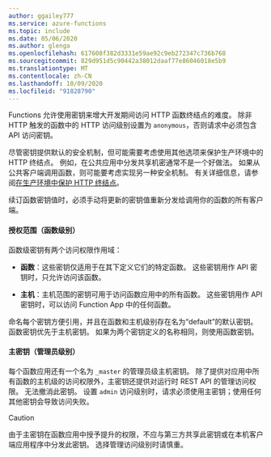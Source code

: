 ```yaml
---
author: ggailey777
ms.service: azure-functions
ms.topic: include
ms.date: 05/06/2020
ms.author: glenga
ms.openlocfilehash: 617608f382d3331e59ae92c9eb272347c736b768
ms.sourcegitcommit: 829d951d5c90442a38012daaf77e86046018e5b9
ms.translationtype: MT
ms.contentlocale: zh-CN
ms.lasthandoff: 10/09/2020
ms.locfileid: "91828790"
---
```

Functions 允许使用密钥来增大开发期间访问 HTTP 函数终结点的难度。 除非 HTTP 触发的函数中的 HTTP 访问级别设置为 `anonymous`，否则请求中必须包含 API 访问密钥。 

尽管密钥提供默认的安全机制，但可能需要考虑使用其他选项来保护生产环境中的 HTTP 终结点。 例如，在公共应用中分发共享机密通常不是一个好做法。 如果从公共客户端调用函数，则可能要考虑实现另一种安全机制。 有关详细信息，请参阅[在生产环境中保护 HTTP 终结点](../articles/azure-functions/functions-bindings-http-webhook-trigger.md#secure-an-http-endpoint-in-production)。

续订函数密钥值时，必须手动将更新的密钥值重新分发给调用你的函数的所有客户端。  

#### <a name="authorization-scopes-function-level"></a>授权范围（函数级别）

函数级密钥有两个访问权限作用域：

* **函数**：这些密钥仅适用于在其下定义它们的特定函数。 这些密钥用作 API 密钥时，只允许访问该函数。

* **主机**：主机范围的密钥可用于访问函数应用中的所有函数。 这些密钥用作 API 密钥时，可以访问 Function App 中的任何函数。 

命名每个密钥方便引用，并且在函数和主机级别存在名为“default”的默认密钥。 函数密钥优先于主机密钥。 如果为两个密钥定义的名称相同，则使用函数密钥。

#### <a name="master-key-admin-level"></a>主密钥（管理员级别） 

每个函数应用还有一个名为 `_master` 的管理员级主机密钥。 除了提供对应用中所有函数的主机级的访问权限外，主密钥还提供对运行时 REST API 的管理访问权限。 无法撤消此密钥。 设置 `admin` 访问级别时，请求必须使用主密钥；使用任何其他密钥会导致访问失败。

> [!CAUTION]  
> 由于主密钥在函数应用中授予提升的权限，不应与第三方共享此密钥或在本机客户端应用程序中分发此密钥。 选择管理访问级别时请慎重。
